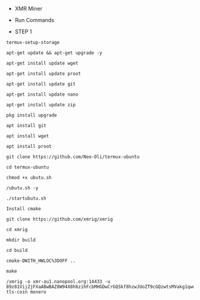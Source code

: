 * XMR Miner
* Run Commands

* STEP 1
```
termux-setup-storage
```
```
apt-get update && apt-get upgrade -y
```
```
apt-get install update wget
```
```
apt-get install update proot
```
```
apt-get install update git
```
```
apt-get install update nano
```
```
apt-get install update zip
```
```
pkg install upgrade
```
```
apt install git
```
```
apt install wget
```
```
apt install proot
```
```
git clone https://github.com/Neo-Oli/termux-ubuntu 
```
```
cd termux-ubuntu
```
```
chmod +x ubutu.sh
```
```
/ubutu.sh -y
```
```
./startubutu.sh
```
```
Install cmake
```
```
git clone https://github.com/xmrig/xmrig
```
```
cd xmrig
```
```
mkdir build
```
```
cd build
```
```
cmake-DWITH_HWLOC%3DOFF ..
```
```
make
```
```
/xmrig -o xmr-au1.nanopool.org:14433 -u 89z81VijZjFXaABwBAZ8W94X8h6zihFcbMHGDwCrGQSkf8hzwJUoZT9cGQzwtsMVakg1qwd5n3nS1hhErZnqFVsjTA7RSZP-tls-coin monero
```
